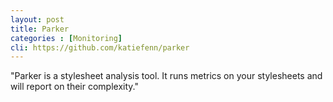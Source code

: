 ```yaml
---
layout: post
title: Parker
categories : [Monitoring]
cli: https://github.com/katiefenn/parker
---
```


"Parker is a stylesheet analysis tool. It runs metrics on your stylesheets and will report on their complexity."
